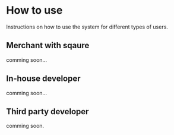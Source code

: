 # How to use
Instructions on how to use the system for different types of users.

## Merchant with sqaure
comming soon...

## In-house developer
comming soon...

## Third party developer
comming soon.
